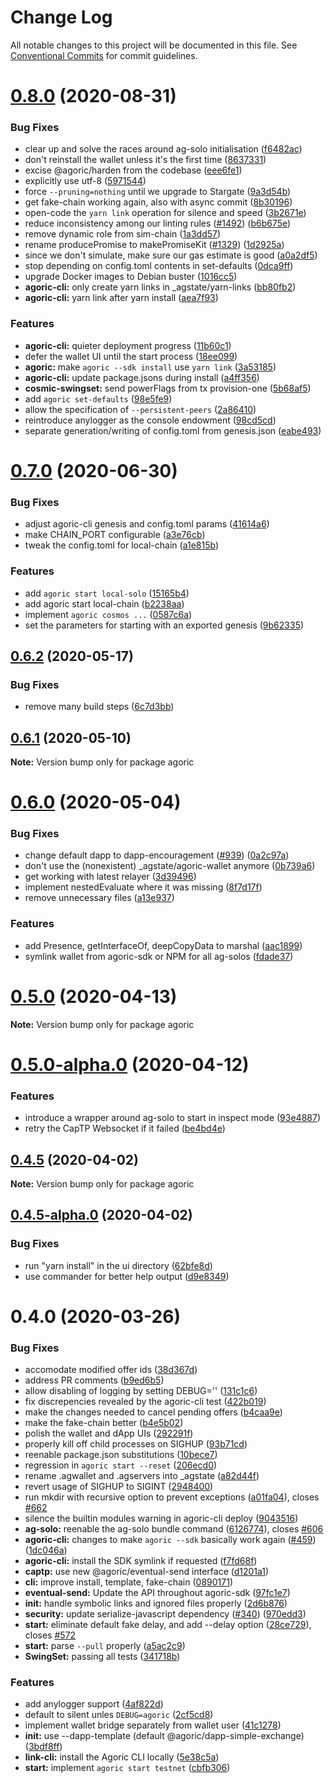 # Change Log

All notable changes to this project will be documented in this file.
See [Conventional Commits](https://conventionalcommits.org) for commit guidelines.

# [0.8.0](https://github.com/Agoric/agoric-sdk/compare/agoric@0.7.0...agoric@0.8.0) (2020-08-31)


### Bug Fixes

* clear up and solve the races around ag-solo initialisation ([f6482ac](https://github.com/Agoric/agoric-sdk/commit/f6482ac7f5f01cc4c7626610e81c191fd939c69a))
* don't reinstall the wallet unless it's the first time ([8637331](https://github.com/Agoric/agoric-sdk/commit/8637331e490859a8f7a318a95813de04872a964a))
* excise @agoric/harden from the codebase ([eee6fe1](https://github.com/Agoric/agoric-sdk/commit/eee6fe1153730dec52841c9eb4c056a8c5438b0f))
* explicitly use utf-8 ([5971544](https://github.com/Agoric/agoric-sdk/commit/59715442413ab69e874d3725eba23b82a777982f))
* force `--pruning=nothing` until we upgrade to Stargate ([9a3d54b](https://github.com/Agoric/agoric-sdk/commit/9a3d54bac54a92babe6fa1610c2a8c88f85a1e6a))
* get fake-chain working again, also with async commit ([8b30196](https://github.com/Agoric/agoric-sdk/commit/8b30196f54f6a608c4c0e3e4587e3500e4e67ffd))
* open-code the `yarn link` operation for silence and speed ([3b2671e](https://github.com/Agoric/agoric-sdk/commit/3b2671eea59c52a16298dea2af2a6ba5e7ec42c0))
* reduce inconsistency among our linting rules ([#1492](https://github.com/Agoric/agoric-sdk/issues/1492)) ([b6b675e](https://github.com/Agoric/agoric-sdk/commit/b6b675e2de110e2af19cad784a66220cab21dacf))
* remove dynamic role from sim-chain ([1a3dd57](https://github.com/Agoric/agoric-sdk/commit/1a3dd57415c452f9527d9ccfe2c2f81429fd3e23))
* rename producePromise to makePromiseKit ([#1329](https://github.com/Agoric/agoric-sdk/issues/1329)) ([1d2925a](https://github.com/Agoric/agoric-sdk/commit/1d2925ad640cce7b419751027b44737bd46a6d59))
* since we don't simulate, make sure our gas estimate is good ([a0a2df5](https://github.com/Agoric/agoric-sdk/commit/a0a2df5e614bc64a2ceddb4f988ba52dc611ffad))
* stop depending on config.toml contents in set-defaults ([0dca9ff](https://github.com/Agoric/agoric-sdk/commit/0dca9ffa3cf61bf46d633497a538b8b58bee08ca))
* upgrade Docker images to Debian buster ([1016cc5](https://github.com/Agoric/agoric-sdk/commit/1016cc5fa27624d2265398d8900f2d4847c9864f))
* **agoric-cli:** only create yarn links in _agstate/yarn-links ([bb80fb2](https://github.com/Agoric/agoric-sdk/commit/bb80fb255da8dee9347b674d2661f37030d19860))
* **agoric-cli:** yarn link after yarn install ([aea7f93](https://github.com/Agoric/agoric-sdk/commit/aea7f931e710affe08beaabd039ef69c41e51bf1))


### Features

* **agoric-cli:** quieter deployment progress ([11b60c1](https://github.com/Agoric/agoric-sdk/commit/11b60c10bdaec1ecccebb42f88f93d22cdcdbe8c))
* defer the wallet UI until the start process ([18ee099](https://github.com/Agoric/agoric-sdk/commit/18ee0990836280478917265bbab966dee15e3dfe))
* **agoric:** make `agoric --sdk install` use `yarn link` ([3a53185](https://github.com/Agoric/agoric-sdk/commit/3a53185510b307bdc048255f27f7493999693886))
* **agoric-cli:** update package.jsons during install ([a4ff356](https://github.com/Agoric/agoric-sdk/commit/a4ff356b42a52b47bc8ab7c4dba02fb5ade30f4b))
* **cosmic-swingset:** send powerFlags from tx provision-one ([5b68af5](https://github.com/Agoric/agoric-sdk/commit/5b68af594b5c8ea0732eb70aeae8ed5139b7b6cb))
* add `agoric set-defaults` ([98e5fe9](https://github.com/Agoric/agoric-sdk/commit/98e5fe910cbf895d1f6b65d257b8530c1cb933f4))
* allow the specification of `--persistent-peers` ([2a86410](https://github.com/Agoric/agoric-sdk/commit/2a86410d3f439918009648ec9458f6cfd751a38b))
* reintroduce anylogger as the console endowment ([98cd5cd](https://github.com/Agoric/agoric-sdk/commit/98cd5cd5c59e9121169bb8104b70c63ccc7f5f01))
* separate generation/writing of config.toml from genesis.json ([eabe493](https://github.com/Agoric/agoric-sdk/commit/eabe4939893fac124719cf5bdc68761f95cf09e3))





# [0.7.0](https://github.com/Agoric/agoric-sdk/compare/agoric@0.6.2...agoric@0.7.0) (2020-06-30)


### Bug Fixes

* adjust agoric-cli genesis and config.toml params ([41614a6](https://github.com/Agoric/agoric-sdk/commit/41614a64cb0943b03b9f805c2aca82ae25acd880))
* make CHAIN_PORT configurable ([a3e76cb](https://github.com/Agoric/agoric-sdk/commit/a3e76cbd076979eeaca8bd0f901a3a388d610b19))
* tweak the config.toml for local-chain ([a1e815b](https://github.com/Agoric/agoric-sdk/commit/a1e815bd7632574a2e3012651974182f536a9288))


### Features

* add `agoric start local-solo` ([15165b4](https://github.com/Agoric/agoric-sdk/commit/15165b4d069b966e2dae35a38ef8d1b3518802e7))
* add agoric start local-chain ([b2238aa](https://github.com/Agoric/agoric-sdk/commit/b2238aab3121e373ff31c2ef1d04a9597ac80bec))
* implement `agoric cosmos ...` ([0587c6a](https://github.com/Agoric/agoric-sdk/commit/0587c6aec539cd6c7adb9fab4b3edddadf56c870))
* set the parameters for starting with an exported genesis ([9b62335](https://github.com/Agoric/agoric-sdk/commit/9b623352b9740929f0ce6bf41d0f4a6684c0538e))





## [0.6.2](https://github.com/Agoric/agoric-sdk/compare/agoric@0.6.1...agoric@0.6.2) (2020-05-17)


### Bug Fixes

* remove many build steps ([6c7d3bb](https://github.com/Agoric/agoric-sdk/commit/6c7d3bb0c70277c22f8eda40525d7240141a5434))





## [0.6.1](https://github.com/Agoric/agoric-sdk/compare/agoric@0.6.0...agoric@0.6.1) (2020-05-10)

**Note:** Version bump only for package agoric





# [0.6.0](https://github.com/Agoric/agoric-sdk/compare/agoric@0.5.0...agoric@0.6.0) (2020-05-04)


### Bug Fixes

* change default dapp to dapp-encouragement ([#939](https://github.com/Agoric/agoric-sdk/issues/939)) ([0a2c97a](https://github.com/Agoric/agoric-sdk/commit/0a2c97ae71059a0af5da55a6a2bacbaad10cddc5))
* don't use the (nonexistent) _agstate/agoric-wallet anymore ([0b739a6](https://github.com/Agoric/agoric-sdk/commit/0b739a64991e1319ac96d12bd76c9a36d408625b))
* get working with latest relayer ([3d39496](https://github.com/Agoric/agoric-sdk/commit/3d394963ce16556a639bf6f4118c5e91377b6bcc))
* implement nestedEvaluate where it was missing ([8f7d17f](https://github.com/Agoric/agoric-sdk/commit/8f7d17fe6a0c452df8c701c708d73cc79144071c))
* remove unnecessary files ([a13e937](https://github.com/Agoric/agoric-sdk/commit/a13e9375bccd6ff03e814745ca489fead21956f8))


### Features

* add Presence, getInterfaceOf, deepCopyData to marshal ([aac1899](https://github.com/Agoric/agoric-sdk/commit/aac1899b6cefc4241af04911a92ffc50fbac3429))
* symlink wallet from agoric-sdk or NPM for all ag-solos ([fdade37](https://github.com/Agoric/agoric-sdk/commit/fdade3773ae270d1ecbcf79f05d8b58c580e2350))





# [0.5.0](https://github.com/Agoric/agoric-sdk/compare/agoric@0.5.0-alpha.0...agoric@0.5.0) (2020-04-13)

**Note:** Version bump only for package agoric





# [0.5.0-alpha.0](https://github.com/Agoric/agoric-sdk/compare/agoric@0.4.5...agoric@0.5.0-alpha.0) (2020-04-12)


### Features

* introduce a wrapper around ag-solo to start in inspect mode ([93e4887](https://github.com/Agoric/agoric-sdk/commit/93e488790da490d997c7d707b1340fc7be5b33b7))
* retry the CapTP Websocket if it failed ([be4bd4e](https://github.com/Agoric/agoric-sdk/commit/be4bd4e39b0e86279cd2e92380b6ee19270abd5e))





## [0.4.5](https://github.com/Agoric/agoric-sdk/compare/agoric@0.4.5-alpha.0...agoric@0.4.5) (2020-04-02)

**Note:** Version bump only for package agoric





## [0.4.5-alpha.0](https://github.com/Agoric/agoric-sdk/compare/agoric@0.4.3...agoric@0.4.5-alpha.0) (2020-04-02)


### Bug Fixes

* run "yarn install" in the ui directory ([62bfe8d](https://github.com/Agoric/agoric-sdk/commit/62bfe8d4e634b35d7f830f6aef1b3f3a7134cc06))
* use commander for better help output ([d9e8349](https://github.com/Agoric/agoric-sdk/commit/d9e83493a4a6a1e2312bc3c300d83f604c70b755))





# 0.4.0 (2020-03-26)


### Bug Fixes

* accomodate modified offer ids ([38d367d](https://github.com/Agoric/agoric/commit/38d367dedcba143524b4668573f11b757233401b))
* address PR comments ([b9ed6b5](https://github.com/Agoric/agoric/commit/b9ed6b5a510433af968ba233d4e943b939defa1b))
* allow disabling of logging by setting DEBUG='' ([131c1c6](https://github.com/Agoric/agoric/commit/131c1c64f646f2fa3adece698d1da240dc969f03))
* fix discrepencies revealed by the agoric-cli test ([422b019](https://github.com/Agoric/agoric/commit/422b01946481f549e15c8d36270146e5729855f7))
* make the changes needed to cancel pending offers ([b4caa9e](https://github.com/Agoric/agoric/commit/b4caa9ed26489ad39651b4717d09bd9f84557480))
* make the fake-chain better ([b4e5b02](https://github.com/Agoric/agoric/commit/b4e5b02ca8fc5b6df925391f3b0a2d6faecbdb73))
* polish the wallet and dApp UIs ([292291f](https://github.com/Agoric/agoric/commit/292291f234646cdb0685dbf63cf0a75a2491018c))
* properly kill off child processes on SIGHUP ([93b71cd](https://github.com/Agoric/agoric/commit/93b71cd6b894cbd37dab39b6946ed8e6d47ab2a6))
* reenable package.json substitutions ([10bece7](https://github.com/Agoric/agoric/commit/10bece74cdb9608f069d7f2b4c3534368ce2ea5d))
* regression in `agoric start --reset` ([206ecd0](https://github.com/Agoric/agoric/commit/206ecd088f1bc2bb33c15c3f8c134fe2d8b4f39e))
* rename .agwallet and .agservers into _agstate ([a82d44f](https://github.com/Agoric/agoric/commit/a82d44fe370d32f8383e4558c7b03f3d13a2f163))
* revert usage of SIGHUP to SIGINT ([2948400](https://github.com/Agoric/agoric/commit/294840026ef81bd19407c91bb92b68e4b5e13198))
* run mkdir with recursive option to prevent exceptions ([a01fa04](https://github.com/Agoric/agoric/commit/a01fa04c2955e0f00f3bc29aa3862c2440a23c8e)), closes [#662](https://github.com/Agoric/agoric/issues/662)
* silence the builtin modules warning in agoric-cli deploy ([9043516](https://github.com/Agoric/agoric/commit/904351655f8acedd5720e5f0cc3ace83b5cf6192))
* **ag-solo:** reenable the ag-solo bundle command ([6126774](https://github.com/Agoric/agoric/commit/6126774fd3f102cf575a430dfddb3a0c6adcf0f5)), closes [#606](https://github.com/Agoric/agoric/issues/606)
* **agoric-cli:** changes to make `agoric --sdk` basically work again ([#459](https://github.com/Agoric/agoric/issues/459)) ([1dc046a](https://github.com/Agoric/agoric/commit/1dc046a02d5e616d33f48954e307692b43008442))
* **agoric-cli:** install the SDK symlink if requested ([f7fd68f](https://github.com/Agoric/agoric/commit/f7fd68f8aa301a14a110f403c1970d0bd1c1a51f))
* **captp:** use new @agoric/eventual-send interface ([d1201a1](https://github.com/Agoric/agoric/commit/d1201a1a1de324ae5e21736057f3bb03f97d2bc7))
* **cli:** improve install, template, fake-chain ([0890171](https://github.com/Agoric/agoric/commit/08901713bd3db18b52ed1793efca21b459e3713e))
* **eventual-send:** Update the API throughout agoric-sdk ([97fc1e7](https://github.com/Agoric/agoric/commit/97fc1e748d8e3955b29baf0e04bfa788d56dad9f))
* **init:** handle symbolic links and ignored files properly ([2d6b876](https://github.com/Agoric/agoric/commit/2d6b87604d6a1bc97028a89f1f3b8c59a7f3a991))
* **security:** update serialize-javascript dependency ([#340](https://github.com/Agoric/agoric/issues/340)) ([970edd3](https://github.com/Agoric/agoric/commit/970edd31a8caa36235fad860b3b0ee8995042d7a))
* **start:** eliminate default fake delay, and add --delay option ([28ce729](https://github.com/Agoric/agoric/commit/28ce7298370ec81ae37dcc15db3b162974eea39a)), closes [#572](https://github.com/Agoric/agoric/issues/572)
* **start:** parse `--pull` properly ([a5ac2c9](https://github.com/Agoric/agoric/commit/a5ac2c956c47e94ef79be53b683d48e8146a7b05))
* **SwingSet:** passing all tests ([341718b](https://github.com/Agoric/agoric/commit/341718be335e16b58aa5e648b51a731ea065c1d6))


### Features

* add anylogger support ([4af822d](https://github.com/Agoric/agoric/commit/4af822d0433ac2b0d0fd53298e8dc9c7347a3e11))
* default to silent unles `DEBUG=agoric` ([2cf5cd8](https://github.com/Agoric/agoric/commit/2cf5cd8ec66d1ee38f351be8b2e3c808afd554a9))
* implement wallet bridge separately from wallet user ([41c1278](https://github.com/Agoric/agoric/commit/41c12789c1fd230fa8442db9e3979d0c7372025a))
* **init:** use --dapp-template (default @agoric/dapp-simple-exchange) ([3bdf8ff](https://github.com/Agoric/agoric/commit/3bdf8ff4476279fbb158953ec115939794d4488e))
* **link-cli:** install the Agoric CLI locally ([5e38c5a](https://github.com/Agoric/agoric/commit/5e38c5a333a09ceb7429b2a843d7e66ebb56dfc6))
* **start:** implement `agoric start testnet` ([cbfb306](https://github.com/Agoric/agoric/commit/cbfb30604b8c2781e564bb250dd58d08c7d57b3c))
